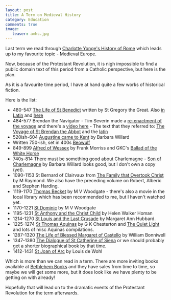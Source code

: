 ```yaml
---
layout: post
title: A Term on Medieval History
category: Education
comments: true
image:
   teaser: amhc.jpg
---
```


Last term we read through [Charlotte Yonge's History of Rome](http://www.gutenberg.org/ebooks/16667) which leads up to my favourite topic - Medieval Europe.

Now, because of the Protestant Revolution, it is nigh impossible to find a public domain text of this period from a Catholic perspective, but here is the plan.

As it is a favourite time period, I have at hand quite a few works of historical fiction.

Here is the list:

* 480-547 [The Life of St Benedict](http://www.gutenberg.org/ebooks/16667) written by St Gregory the Great.  Also [in Latin](http://monumenta.ch/latein/verzeichnis4_noframes.php?tabelle=Gregorius_Magnus&xy=Gregorius%20Magnus,%20Dialogi,%202&level=4) and [here](https://la.wikisource.org/wiki/Gregorius_Magnus,_Dialogi_liber_II)
* 484-577 Brendan the Navigator - Tim Severin made a [re-enactment of the voyage](http://curragh.sakura.ne.jp/eng/brendanvoyage-eng.html) and there's a [video here](https://vimeo.com/40225298) - The text that they referred to: [The Voyage of St Brendan the Abbot](http://markjberry.blogs.com/StBrendan.pdf) and the [latin](http://www.hs-augsburg.de/~harsch/Chronologia/Lspost10/Brendanus/bre_navi.html)
* 520ish-604 [Augustine came to Kent](https://www.bethlehembooks.com/augustine-came-kent-e-731) by Barbara Willard
* Written 750-ish, set in 400s [Beowulf](https://www.gutenberg.org/files/16328/16328-h/16328-h.htm)
* 849-899 [Alfred of Wessex](https://www.bethlehembooks.com/alfred-wessex-e-567) by Frank Morriss and GKC's [Ballad of the White Horse](http://www.gutenberg.org/files/1719/1719-h/1719-h.htm)
* 740s-814 There must be something good about Charlemagne - [Son of Charlemagne](https://www.bethlehembooks.com/son-charlemagne-e-647) by Barbara Willard looks good, but I don't own a copy (yet).
* 1090-1153 St Bernard of Clairvaux from [The Family that Overtook Christ](https://www.goodreads.com/book/show/2579323-the-family-that-overtook-christ) by M Raymond.  We also have the preceding volume on Robert, Alberic and Stephen Harding.
* 1119-1170 [Thomas Becket](https://www.goodreads.com/book/show/23622652-thomas-becket) by M V Woodgate - there's also a movie in the local library which has been recommended to me, but I haven't watched yet.
* 1170-1221 [St Dominic](https://www.bookdepository.com/St-Dominic-MV-Woodgate/9788171090938) by M V Woodgate
* 1195-1231 [St Anthony and the Christ Child](http://www.ignatius.com/Products/SACC-P/saint-anthony-and-the-christ-child.aspx) by Helen Walker Homan
* 1214-1270 [St Louis and the Last Crusade](http://www.goodreadingguide.com/Saint-Louis-and-Last-Crusade-Hubbard-Margaret-Ann/9781586176471) by Margaret Ann Hubbard.
* 1225-1274 [St Thomas Aquinas](http://gutenberg.net.au/ebooks01/0100331.txt) by G K Chesterton and [The Quiet Light](https://www.goodreads.com/book/show/507856.The_Quiet_Light) and lots of misc Aquinas compilations.
* 1287-1320 [The Life of Blessed Margaret of Castello](https://www.goodreads.com/book/show/4469983-the-life-of-blessed-margaret-of-castello) by William Bonniwell
* 1347-1380 [The Dialogue of St Catherine of Siena](http://www.catholictreasury.info/books/dialogue/index.php) or we should probably get a shorter biographical book by that time.  
* 1412-1431 [St Joan of Arc](https://www.goodreads.com/book/show/223442.Saint_Joan) by Louis de Wohl

Which is more than we can read in a term.  There are more inviting books available at [Bethlehem Books](http://www.bethlehembooks.com) and they have sales from time to time, so maybe we will get some more, but it does look like we have plenty to be getting on with already!

Hopefully that will lead on to the dramatic events of the Protestant Revolution for the term afterwards.


